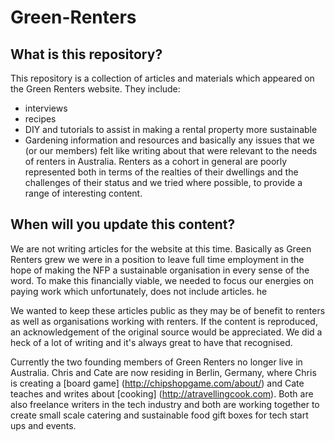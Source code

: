 # Green-Renters

## What is this repository?

This repository is a collection of articles and materials which appeared on the Green Renters website. They include:
* interviews
* recipes
* DIY and tutorials to assist in making a rental property more sustainable
* Gardening information and resources 
and basically any issues that we (or our members) felt like writing about that were relevant to the needs of renters in Australia. Renters as a cohort in general are poorly represented both in terms of the realties of their dwellings and the challenges of their status and we tried where possible, to provide a range of interesting content.

## When will you update this content?

We are not writing articles for the website at this time. Basically as Green Renters grew we were in a position to leave full time employment in the hope of making the NFP a sustainable organisation in every sense of the word. To make this financially viable, we needed to focus our energies on paying work which unfortunately, does not include articles.  he

We wanted to keep these articles public as they may be of benefit to renters as well as organisations working with renters. If the content is reproduced, an acknowledgement of the original source would be appreciated. We did a heck of a lot of writing and it's always great to have that recognised.

Currently the two founding members of Green Renters no longer live in Australia. Chris and Cate are now residing in Berlin, Germany, where Chris is creating a [board game] (http://chipshopgame.com/about/) and Cate teaches and writes about [cooking] (http://atravellingcook.com). Both are also freelance writers in the tech industry and both are working together to create small scale catering and sustainable food gift boxes for tech start ups and events. 

